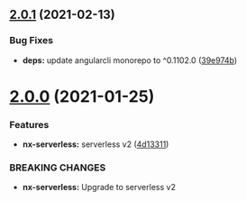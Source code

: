 ## [2.0.1](https://github.com/nhammond101/nx-plugins/compare/v2.0.0...v2.0.1) (2021-02-13)


### Bug Fixes

* **deps:** update angularcli monorepo to ^0.1102.0 ([39e974b](https://github.com/nhammond101/nx-plugins/commit/39e974bc72b7bf767bf3d70a982d3d4e2e545683))

# [2.0.0](https://github.com/nhammond101/nx-plugins/compare/v1.0.1...v2.0.0) (2021-01-25)


### Features

* **nx-serverless:** serverless v2 ([4d13311](https://github.com/nhammond101/nx-plugins/commit/4d13311a528119ed596b3ead2439e05aea7997c4))


### BREAKING CHANGES

* **nx-serverless:** Upgrade to serverless v2
